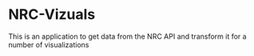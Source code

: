 # NRC-Vizuals
This is an application to get data from the NRC API and transform it for a number of visualizations
